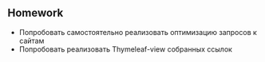 ## Homework

- Попробовать самостоятельно реализовать оптимизацию запросов к сайтам
- Попробовать реализовать Thymeleaf-view собранных ссылок
